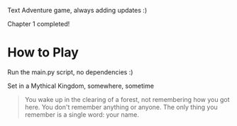 Text Adventure game, always adding updates :)

Chapter 1 completed!

# How to Play
Run the main.py script, no dependencies :)

Set in a Mythical Kingdom, somewhere, sometime
> You wake up in the clearing of a forest, not remembering how you got here. You don't remember anything or anyone. The only thing you remember is a single word: your name.
